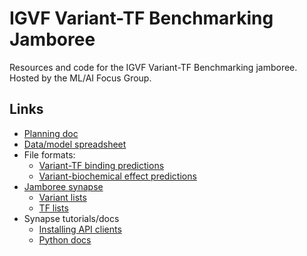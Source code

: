 # IGVF Variant-TF Benchmarking Jamboree

Resources and code for the IGVF Variant-TF Benchmarking jamboree. Hosted by the ML/AI Focus Group.

## Links
- [Planning doc](https://docs.google.com/document/d/1YXKNBrn4QEk1z6EpZZQyhAFzY1BjN3HZYWddFkJpYlc/edit?usp=sharing)
- [Data/model spreadsheet](https://docs.google.com/spreadsheets/d/12GV6qoquMtgg02OgVpT-_Su9ERSNltz3vPBX1IU7EoE/edit?usp=sharing)
- File formats:
	- [Variant-TF binding predictions](https://docs.google.com/document/d/1DLVO6eMUvyei3Qh3CI6JZ6CisxEi0WVLsZB9NQAYgKM/edit?usp=sharing)
	- [Variant-biochemical effect predictions](https://docs.google.com/document/d/1BtxbFQReBtysS4kO_CPpmdhvOvjVjYtjA5E_jLBexcA/edit?usp=sharing)
- [Jamboree synapse](https://www.synapse.org/Synapse:syn64024472)
	- [Variant lists](https://www.synapse.org/Synapse:syn64888527)
	- [TF lists](https://www.synapse.org/Synapse:syn64891521)
- Synapse tutorials/docs
	- [Installing API clients](https://help.synapse.org/docs/Installing-Synapse-API-Clients.1985249668.html)
	- [Python docs](https://python-docs.synapse.org/)


